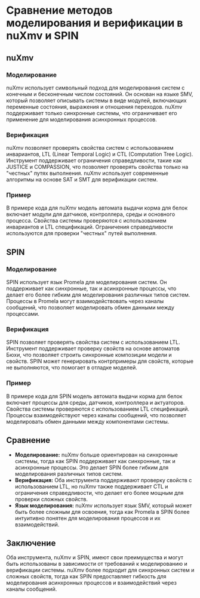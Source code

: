 # Сравнение методов моделирования и верификации в nuXmv и SPIN

## nuXmv

### Моделирование

nuXmv использует символьный подход для моделирования систем с конечным и бесконечным числом состояний. Он основан на языке SMV, который позволяет описывать системы в виде модулей, включающих переменные состояния, выражения и отношения переходов. nuXmv поддерживает только синхронные системы, что ограничивает его применение для моделирования асинхронных процессов.

### Верификация

nuXmv позволяет проверять свойства систем с использованием инвариантов, LTL (Linear Temporal Logic) и CTL (Computation Tree Logic). Инструмент поддерживает ограничения справедливости, такие как JUSTICE и COMPASSION, что позволяет проверять свойства только на "честных" путях выполнения. nuXmv использует современные алгоритмы на основе SAT и SMT для верификации систем.

### Пример

В примере кода для nuXmv модель автомата выдачи корма для белок включает модули для датчиков, контроллера, среды и основного процесса. Свойства системы проверяются с использованием инвариантов и LTL спецификаций. Ограничения справедливости используются для проверки "честных" путей выполнения.

## SPIN

### Моделирование

SPIN использует язык Promela для моделирования систем. Он поддерживает как синхронные, так и асинхронные процессы, что делает его более гибким для моделирования различных типов систем. Процессы в Promela могут взаимодействовать через каналы сообщений, что позволяет моделировать обмен данными между процессами.

### Верификация

SPIN позволяет проверять свойства систем с использованием LTL. Инструмент поддерживает проверку свойств на основе автоматов Бюхи, что позволяет строить синхронные композиции модели и свойств. SPIN может генерировать контрпримеры для свойств, которые не выполняются, что помогает в отладке моделей.

### Пример

В примере кода для SPIN модель автомата выдачи корма для белок включает процессы для среды, датчиков, контроллера и актуаторов. Свойства системы проверяются с использованием LTL спецификаций. Процессы взаимодействуют через каналы сообщений, что позволяет моделировать обмен данными между компонентами системы.

## Сравнение

- **Моделирование:** nuXmv больше ориентирован на синхронные системы, тогда как SPIN поддерживает как синхронные, так и асинхронные процессы. Это делает SPIN более гибким для моделирования различных типов систем.
- **Верификация:** Оба инструмента поддерживают проверку свойств с использованием LTL, но nuXmv также поддерживает CTL и ограничения справедливости, что делает его более мощным для проверки сложных свойств.
- **Язык моделирования:** nuXmv использует язык SMV, который может быть более сложным для освоения, тогда как Promela в SPIN более интуитивно понятен для моделирования процессов и их взаимодействий.

## Заключение

Оба инструмента, nuXmv и SPIN, имеют свои преимущества и могут быть использованы в зависимости от требований к моделированию и верификации системы. nuXmv более подходит для синхронных систем и сложных свойств, тогда как SPIN предоставляет гибкость для моделирования асинхронных процессов и взаимодействий через каналы сообщений.